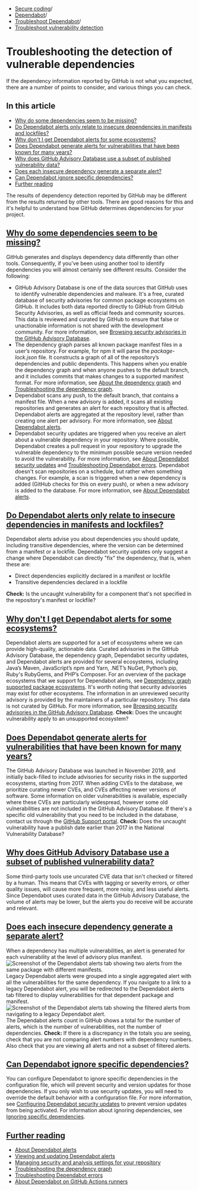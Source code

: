   * [Secure coding](https://docs.github.com/en/code-security "Secure coding")/
  * [Dependabot](https://docs.github.com/en/code-security/dependabot "Dependabot")/
  * [Troubleshoot Dependabot](https://docs.github.com/en/code-security/dependabot/troubleshooting-dependabot "Troubleshoot Dependabot")/
  * [Troubleshoot vulnerability detection](https://docs.github.com/en/code-security/dependabot/troubleshooting-dependabot/troubleshooting-the-detection-of-vulnerable-dependencies "Troubleshoot vulnerability detection")


# Troubleshooting the detection of vulnerable dependencies
If the dependency information reported by GitHub is not what you expected, there are a number of points to consider, and various things you can check.
## In this article
  * [Why do some dependencies seem to be missing?](https://docs.github.com/en/code-security/dependabot/troubleshooting-dependabot/troubleshooting-the-detection-of-vulnerable-dependencies#why-do-some-dependencies-seem-to-be-missing)
  * [Do Dependabot alerts only relate to insecure dependencies in manifests and lockfiles?](https://docs.github.com/en/code-security/dependabot/troubleshooting-dependabot/troubleshooting-the-detection-of-vulnerable-dependencies#do-dependabot-alerts-only-relate-to-insecure-dependencies-in-manifests-and-lockfiles)
  * [Why don't I get Dependabot alerts for some ecosystems?](https://docs.github.com/en/code-security/dependabot/troubleshooting-dependabot/troubleshooting-the-detection-of-vulnerable-dependencies#why-dont-i-get-dependabot-alerts-for-some-ecosystems)
  * [Does Dependabot generate alerts for vulnerabilities that have been known for many years?](https://docs.github.com/en/code-security/dependabot/troubleshooting-dependabot/troubleshooting-the-detection-of-vulnerable-dependencies#does-dependabot-generate-alerts-for-vulnerabilities-that-have-been-known-for-many-years)
  * [Why does GitHub Advisory Database use a subset of published vulnerability data?](https://docs.github.com/en/code-security/dependabot/troubleshooting-dependabot/troubleshooting-the-detection-of-vulnerable-dependencies#why-does-github-advisory-database-use-a-subset-of-published-vulnerability-data)
  * [Does each insecure dependency generate a separate alert?](https://docs.github.com/en/code-security/dependabot/troubleshooting-dependabot/troubleshooting-the-detection-of-vulnerable-dependencies#does-each-insecure-dependency-generate-a-separate-alert)
  * [Can Dependabot ignore specific dependencies?](https://docs.github.com/en/code-security/dependabot/troubleshooting-dependabot/troubleshooting-the-detection-of-vulnerable-dependencies#can-dependabot-ignore-specific-dependencies)
  * [Further reading](https://docs.github.com/en/code-security/dependabot/troubleshooting-dependabot/troubleshooting-the-detection-of-vulnerable-dependencies#further-reading)


The results of dependency detection reported by GitHub may be different from the results returned by other tools. There are good reasons for this and it's helpful to understand how GitHub determines dependencies for your project.
## [Why do some dependencies seem to be missing?](https://docs.github.com/en/code-security/dependabot/troubleshooting-dependabot/troubleshooting-the-detection-of-vulnerable-dependencies#why-do-some-dependencies-seem-to-be-missing)
GitHub generates and displays dependency data differently than other tools. Consequently, if you've been using another tool to identify dependencies you will almost certainly see different results. Consider the following:
  * GitHub Advisory Database is one of the data sources that GitHub uses to identify vulnerable dependencies and malware. It's a free, curated database of security advisories for common package ecosystems on GitHub. It includes both data reported directly to GitHub from GitHub Security Advisories, as well as official feeds and community sources. This data is reviewed and curated by GitHub to ensure that false or unactionable information is not shared with the development community. For more information, see [Browsing security advisories in the GitHub Advisory Database](https://docs.github.com/en/code-security/security-advisories/working-with-global-security-advisories-from-the-github-advisory-database/browsing-security-advisories-in-the-github-advisory-database).
  * The dependency graph parses all known package manifest files in a user’s repository. For example, for npm it will parse the _package-lock.json_ file. It constructs a graph of all of the repository’s dependencies and public dependents. This happens when you enable the dependency graph and when anyone pushes to the default branch, and it includes commits that makes changes to a supported manifest format. For more information, see [About the dependency graph](https://docs.github.com/en/code-security/supply-chain-security/understanding-your-software-supply-chain/about-the-dependency-graph) and [Troubleshooting the dependency graph](https://docs.github.com/en/code-security/supply-chain-security/understanding-your-software-supply-chain/troubleshooting-the-dependency-graph).
  * Dependabot scans any push, to the default branch, that contains a manifest file. When a new advisory is added, it scans all existing repositories and generates an alert for each repository that is affected. Dependabot alerts are aggregated at the repository level, rather than creating one alert per advisory. For more information, see [About Dependabot alerts](https://docs.github.com/en/code-security/dependabot/dependabot-alerts/about-dependabot-alerts).
  * Dependabot security updates are triggered when you receive an alert about a vulnerable dependency in your repository. Where possible, Dependabot creates a pull request in your repository to upgrade the vulnerable dependency to the minimum possible secure version needed to avoid the vulnerability. For more information, see [About Dependabot security updates](https://docs.github.com/en/code-security/dependabot/dependabot-security-updates/about-dependabot-security-updates) and [Troubleshooting Dependabot errors](https://docs.github.com/en/code-security/dependabot/troubleshooting-dependabot/troubleshooting-dependabot-errors).
Dependabot doesn't scan repositories on a schedule, but rather when something changes. For example, a scan is triggered when a new dependency is added (GitHub checks for this on every push), or when a new advisory is added to the database. For more information, see [About Dependabot alerts](https://docs.github.com/en/code-security/dependabot/dependabot-alerts/about-dependabot-alerts#detection-of-insecure-dependencies).


## [Do Dependabot alerts only relate to insecure dependencies in manifests and lockfiles?](https://docs.github.com/en/code-security/dependabot/troubleshooting-dependabot/troubleshooting-the-detection-of-vulnerable-dependencies#do-dependabot-alerts-only-relate-to-insecure-dependencies-in-manifests-and-lockfiles)
Dependabot alerts advise you about dependencies you should update, including transitive dependencies, where the version can be determined from a manifest or a lockfile. Dependabot security updates only suggest a change where Dependabot can directly "fix" the dependency, that is, when these are:
  * Direct dependencies explicitly declared in a manifest or lockfile
  * Transitive dependencies declared in a lockfile


**Check:** Is the uncaught vulnerability for a component that's not specified in the repository's manifest or lockfile?
## [Why don't I get Dependabot alerts for some ecosystems?](https://docs.github.com/en/code-security/dependabot/troubleshooting-dependabot/troubleshooting-the-detection-of-vulnerable-dependencies#why-dont-i-get-dependabot-alerts-for-some-ecosystems)
Dependabot alerts are supported for a set of ecosystems where we can provide high-quality, actionable data. Curated advisories in the GitHub Advisory Database, the dependency graph, Dependabot security updates, and Dependabot alerts are provided for several ecosystems, including Java’s Maven, JavaScript’s npm and Yarn, .NET’s NuGet, Python’s pip, Ruby's RubyGems, and PHP’s Composer. For an overview of the package ecosystems that we support for Dependabot alerts, see [Dependency graph supported package ecosystems](https://docs.github.com/en/code-security/supply-chain-security/understanding-your-software-supply-chain/dependency-graph-supported-package-ecosystems#supported-package-ecosystems).
It's worth noting that security advisories may exist for other ecosystems. The information in an unreviewed security advisory is provided by the maintainers of a particular repository. This data is not curated by GitHub. For more information, see [Browsing security advisories in the GitHub Advisory Database](https://docs.github.com/en/code-security/security-advisories/working-with-global-security-advisories-from-the-github-advisory-database/browsing-security-advisories-in-the-github-advisory-database).
**Check:** Does the uncaught vulnerability apply to an unsupported ecosystem?
## [Does Dependabot generate alerts for vulnerabilities that have been known for many years?](https://docs.github.com/en/code-security/dependabot/troubleshooting-dependabot/troubleshooting-the-detection-of-vulnerable-dependencies#does-dependabot-generate-alerts-for-vulnerabilities-that-have-been-known-for-many-years)
The GitHub Advisory Database was launched in November 2019, and initially back-filled to include advisories for security risks in the supported ecosystems, starting from 2017. When adding CVEs to the database, we prioritize curating newer CVEs, and CVEs affecting newer versions of software.
Some information on older vulnerabilities is available, especially where these CVEs are particularly widespread, however some old vulnerabilities are not included in the GitHub Advisory Database. If there's a specific old vulnerability that you need to be included in the database, contact us through the [GitHub Support portal](https://support.github.com).
**Check:** Does the uncaught vulnerability have a publish date earlier than 2017 in the National Vulnerability Database?
## [Why does GitHub Advisory Database use a subset of published vulnerability data?](https://docs.github.com/en/code-security/dependabot/troubleshooting-dependabot/troubleshooting-the-detection-of-vulnerable-dependencies#why-does-github-advisory-database-use-a-subset-of-published-vulnerability-data)
Some third-party tools use uncurated CVE data that isn't checked or filtered by a human. This means that CVEs with tagging or severity errors, or other quality issues, will cause more frequent, more noisy, and less useful alerts.
Since Dependabot uses curated data in the GitHub Advisory Database, the volume of alerts may be lower, but the alerts you do receive will be accurate and relevant.
## [Does each insecure dependency generate a separate alert?](https://docs.github.com/en/code-security/dependabot/troubleshooting-dependabot/troubleshooting-the-detection-of-vulnerable-dependencies#does-each-insecure-dependency-generate-a-separate-alert)
When a dependency has multiple vulnerabilities, an alert is generated for each vulnerability at the level of advisory plus manifest.
![Screenshot of the Dependabot alerts tab showing two alerts from the same package with different manifests.](https://docs.github.com/assets/cb-11889/images/help/repository/dependabot-alerts-view.png)
Legacy Dependabot alerts were grouped into a single aggregated alert with all the vulnerabilities for the same dependency. If you navigate to a link to a legacy Dependabot alert, you will be redirected to the Dependabot alerts tab filtered to display vulnerabilities for that dependent package and manifest.
![Screenshot of the Dependabot alerts tab showing the filtered alerts from navigating to a legacy Dependabot alert.](https://docs.github.com/assets/cb-242457/images/help/repository/legacy-dependabot-alerts-view.png)
The Dependabot alerts count in GitHub shows a total for the number of alerts, which is the number of vulnerabilities, not the number of dependencies.
**Check:** If there is a discrepancy in the totals you are seeing, check that you are not comparing alert numbers with dependency numbers. Also check that you are viewing all alerts and not a subset of filtered alerts.
## [Can Dependabot ignore specific dependencies?](https://docs.github.com/en/code-security/dependabot/troubleshooting-dependabot/troubleshooting-the-detection-of-vulnerable-dependencies#can-dependabot-ignore-specific-dependencies)
You can configure Dependabot to ignore specific dependencies in the configuration file, which will prevent security and version updates for those dependencies. If you only wish to use security updates, you will need to override the default behavior with a configuration file. For more information, see [Configuring Dependabot security updates](https://docs.github.com/en/code-security/dependabot/dependabot-security-updates/configuring-dependabot-security-updates#overriding-the-default-behavior-with-a-configuration-file) to prevent version updates from being activated. For information about ignoring dependencies, see [Ignoring specific dependencies](https://docs.github.com/en/code-security/dependabot/dependabot-version-updates/controlling-dependencies-updated#ignoring-specific-dependencies).
## [Further reading](https://docs.github.com/en/code-security/dependabot/troubleshooting-dependabot/troubleshooting-the-detection-of-vulnerable-dependencies#further-reading)
  * [About Dependabot alerts](https://docs.github.com/en/code-security/dependabot/dependabot-alerts/about-dependabot-alerts)
  * [Viewing and updating Dependabot alerts](https://docs.github.com/en/code-security/dependabot/dependabot-alerts/viewing-and-updating-dependabot-alerts)
  * [Managing security and analysis settings for your repository](https://docs.github.com/en/repositories/managing-your-repositorys-settings-and-features/enabling-features-for-your-repository/managing-security-and-analysis-settings-for-your-repository)
  * [Troubleshooting the dependency graph](https://docs.github.com/en/code-security/supply-chain-security/understanding-your-software-supply-chain/troubleshooting-the-dependency-graph)
  * [Troubleshooting Dependabot errors](https://docs.github.com/en/code-security/dependabot/troubleshooting-dependabot/troubleshooting-dependabot-errors)
  * [About Dependabot on GitHub Actions runners](https://docs.github.com/en/code-security/dependabot/working-with-dependabot/about-dependabot-on-github-actions-runners)


